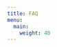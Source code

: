 ```yaml
---
title: FAQ
menu:
  main:
    weight: 40
---
```


<!--add blocks of content here to add more sections to the community page -->
